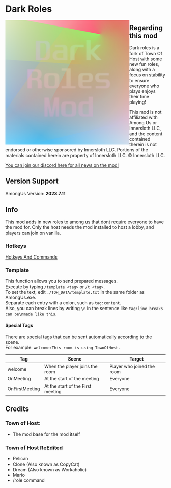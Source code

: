 # Dark Roles

<img align="left" alt="Cover" src="Resources/TempImage.png" height="390" /> 

## Regarding this mod

Dark roles is a fork of Town Of Host with some new fun roles, along with a focus on stability to ensure everyone who plays enjoys their time playing!

This mod is not affiliated with Among Us or Innersloth LLC, and the content contained therein is not endorsed or otherwise sponsored by Innersloth LLC. Portions of the materials contained herein are property of Innersloth LLC. © Innersloth LLC.

[You can join our discord here for all news on the mod!](https://discord.gg/DGmNvfPr)

## Version Support

AmongUs Version: **2023.7.11**


## Info

This mod adds in new roles to among us that dont require everyone to have the mod for. 
Only the host needs the mod installed to host a lobby, and players can join on vanilla.

### Hotkeys

[Hotkeys And Commands](https://github.com/JustMeDark/DarkRoles/blob/main/KeybindsAndCommands.md)

### Template
This function allows you to send prepared messages.<br>
Execute by typing `/template <tag>` or `/t <tag>`.<br>
To set the text, edit `./TOH_DATA/template.txt` in the same folder as AmongUs.exe.<br>
Separate each entry with a colon, such as `tag:content`.<br>
Also, you can break lines by writing `\n` in the sentence like `tag:line breaks can be\nmade like this`.<br>

#### Special Tags
There are special tags that can be sent automatically according to the scene.<br>
For example: `welcome:This room is using TownOfHost.`

| Tag            | Scene                             | Target                     |
| -------------- | --------------------------------- | -------------------------- |
| welcome        | When the player joins the room    | Player who joined the room |
| OnMeeting      | At the start of the meeting       | Everyone                   |
| OnFirstMeeting | At the start of the First meeting | Everyone                   |

## Credits
### Town of Host:
- The mod base for the mod itself

### Town of Host ReEdited
- Pelican
- Clone (Also known as CopyCat)
- Dream (Also known as Workaholic)
- Mario
- /role command

